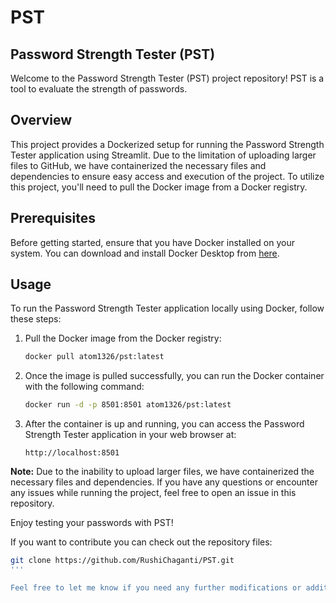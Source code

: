 # PST
## Password Strength Tester (PST)

Welcome to the Password Strength Tester (PST) project repository! PST is a tool to evaluate the strength of passwords.

## Overview

This project provides a Dockerized setup for running the Password Strength Tester application using Streamlit. Due to the limitation of uploading larger files to GitHub, we have containerized the necessary files and dependencies to ensure easy access and execution of the project. To utilize this project, you'll need to pull the Docker image from a Docker registry.

## Prerequisites

Before getting started, ensure that you have Docker installed on your system. You can download and install Docker Desktop from [here](https://www.docker.com/products/docker-desktop).

## Usage

To run the Password Strength Tester application locally using Docker, follow these steps:

1. Pull the Docker image from the Docker registry:
    ```bash
    docker pull atom1326/pst:latest
    ```

2. Once the image is pulled successfully, you can run the Docker container with the following command:
    ```bash
    docker run -d -p 8501:8501 atom1326/pst:latest
    ```

3. After the container is up and running, you can access the Password Strength Tester application in your web browser at:
    ```
    http://localhost:8501
    ```

**Note:**
Due to the inability to upload larger files, we have containerized the necessary files and dependencies. If you have any questions or encounter any issues while running the project, feel free to open an issue in this repository.

Enjoy testing your passwords with PST!

If you want to contribute you can check out the repository files:
```bash
git clone https://github.com/RushiChaganti/PST.git
'''

Feel free to let me know if you need any further modifications or additions!
